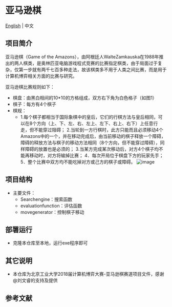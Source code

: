 # 亚马逊棋

[English](README.md) | 中文

## 项目简介
亚马逊棋（Game of the Amazons），由阿根廷人WalteZamkauska在1988年推出的两人棋类，是奥林匹亚电脑游戏程式竞赛的比赛指定棋类，由于局面过于复杂，仅第一步就有两千七百多种走法，故该棋类多不用于人类之间比赛，而是用于计算机博弈相关方面的比赛与研究。

亚马逊棋比赛规则如下：

- 棋盘：由黑白相间的10*10的方格组成，双方右下角为白色格子（如图1）
- 棋子：每方有4个棋子
- 棋规：
  - 1.每个棋子都相当于国际象棋中的皇后，它们的行棋方法与皇后相同，可以在8个方向（上、下、左、右、左上、左下、右上、右下）上任意行走，但不能穿过阻碍；
    2.当轮到一方行棋时，此方只能而且必须移动4个Amazons中的一个，并在移动完成后，由当前移动的棋子释放一个障碍，障碍的释放方法与棋子的移动方法相同（8个方向，但不能穿过障碍），同样障碍的放置也是必须的；
    3.当某方完成某次移动后，对方4个棋子均不能再移动时，对方将输掉比赛；
    4．每次开局位于棋盘下方的玩家先手；
    5．整个比赛中双方均不能吃掉对方或己方的棋子或障碍。
![image](https://github.com/LucaslfWang/Game-of-the-Amazons/assets/67529039/53ca1b15-a69c-4cb3-ad45-df160a96713b)

## 项目结构
- 主要文件：
  - Searchengine：搜索函数
  - evaluationfunction：评估函数
  - movegenerator：控制棋子移动

## 部署运行
- 克隆本仓库至本地，运行exe程序即可

## 其它说明
- 本仓库为北京工业大学2018届计算机博弈大赛-亚马逊棋赛道项目文件，感谢@刘文睿的支持及提供

## 参考文献
